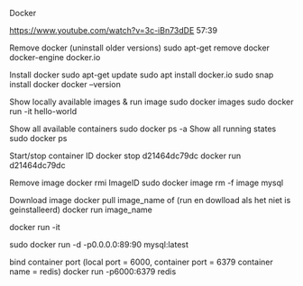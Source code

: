 Docker

https://www.youtube.com/watch?v=3c-iBn73dDE
57:39


Remove docker (uninstall older versions) 
sudo apt-get remove docker docker-engine docker.io

Install docker
sudo apt-get update
sudo apt install docker.io
sudo snap install docker
docker –version

Show locally available images & run image
sudo docker images
sudo docker run -it hello-world


Show all available containers
sudo docker ps -a
Show all running states
sudo docker ps

Start/stop container ID
docker stop d21464dc79dc
docker run d21464dc79dc

Remove image
docker rmi ImageID
sudo docker image rm -f image mysql

Download image
docker pull image_name
of (run en dowlload als het niet is geinstalleerd)
docker run image_name

docker run -it


sudo docker run -d -p0.0.0.0:89:90 mysql:latest


bind container port
(local port = 6000, container port = 6379 container name = redis)
docker run -p6000:6379 redis


